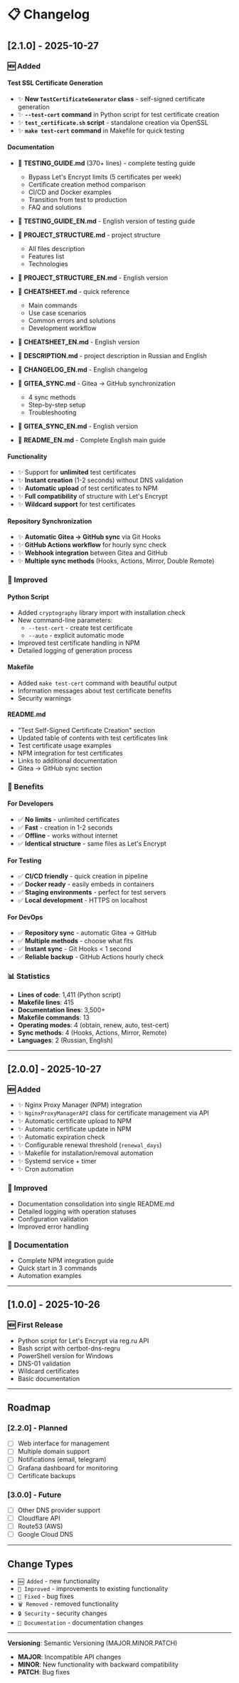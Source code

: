 # 📋 Changelog

## [2.1.0] - 2025-10-27

### 🆕 Added

#### Test SSL Certificate Generation
- ✨ **New `TestCertificateGenerator` class** - self-signed certificate generation
- ✨ **`--test-cert` command** in Python script for test certificate creation
- ✨ **`test_certificate.sh` script** - standalone creation via OpenSSL
- ✨ **`make test-cert` command** in Makefile for quick testing

#### Documentation
- 📘 **TESTING_GUIDE.md** (370+ lines) - complete testing guide
  - Bypass Let's Encrypt limits (5 certificates per week)
  - Certificate creation method comparison
  - CI/CD and Docker examples
  - Transition from test to production
  - FAQ and solutions
  
- 📘 **TESTING_GUIDE_EN.md** - English version of testing guide

- 📘 **PROJECT_STRUCTURE.md** - project structure
  - All files description
  - Features list
  - Technologies
  
- 📘 **PROJECT_STRUCTURE_EN.md** - English version

- 📘 **CHEATSHEET.md** - quick reference
  - Main commands
  - Use case scenarios
  - Common errors and solutions
  - Development workflow

- 📘 **CHEATSHEET_EN.md** - English version

- 📘 **DESCRIPTION.md** - project description in Russian and English

- 📘 **CHANGELOG_EN.md** - English changelog

- 📘 **GITEA_SYNC.md** - Gitea → GitHub synchronization
  - 4 sync methods
  - Step-by-step setup
  - Troubleshooting
  
- 📘 **GITEA_SYNC_EN.md** - English version

- 📘 **README_EN.md** - Complete English main guide

#### Functionality
- ✨ Support for **unlimited** test certificates
- ✨ **Instant creation** (1-2 seconds) without DNS validation
- ✨ **Automatic upload** of test certificates to NPM
- ✨ **Full compatibility** of structure with Let's Encrypt
- ✨ **Wildcard support** for test certificates

#### Repository Synchronization
- ✨ **Automatic Gitea → GitHub sync** via Git Hooks
- ✨ **GitHub Actions workflow** for hourly sync check
- ✨ **Webhook integration** between Gitea and GitHub
- ✨ **Multiple sync methods** (Hooks, Actions, Mirror, Double Remote)

### 🔧 Improved

#### Python Script
- Added `cryptography` library import with installation check
- New command-line parameters:
  - `--test-cert` - create test certificate
  - `--auto` - explicit automatic mode
- Improved test certificate handling in NPM
- Detailed logging of generation process

#### Makefile
- Added `make test-cert` command with beautiful output
- Information messages about test certificate benefits
- Security warnings

#### README.md
- "Test Self-Signed Certificate Creation" section
- Updated table of contents with test certificates link
- Test certificate usage examples
- NPM integration for test certificates
- Links to additional documentation
- Gitea → GitHub sync section

### 🎯 Benefits

#### For Developers
- ✅ **No limits** - unlimited certificates
- ✅ **Fast** - creation in 1-2 seconds
- ✅ **Offline** - works without internet
- ✅ **Identical structure** - same files as Let's Encrypt

#### For Testing
- ✅ **CI/CD friendly** - quick creation in pipeline
- ✅ **Docker ready** - easily embeds in containers
- ✅ **Staging environments** - perfect for test servers
- ✅ **Local development** - HTTPS on localhost

#### For DevOps
- ✅ **Repository sync** - automatic Gitea → GitHub
- ✅ **Multiple methods** - choose what fits
- ✅ **Instant sync** - Git Hooks < 1 second
- ✅ **Reliable backup** - GitHub Actions hourly check

### 📊 Statistics

- **Lines of code**: 1,411 (Python script)
- **Makefile lines**: 415
- **Documentation lines**: 3,500+
- **Makefile commands**: 13
- **Operating modes**: 4 (obtain, renew, auto, test-cert)
- **Sync methods**: 4 (Hooks, Actions, Mirror, Remote)
- **Languages**: 2 (Russian, English)

---

## [2.0.0] - 2025-10-27

### 🆕 Added
- ✨ Nginx Proxy Manager (NPM) integration
- ✨ `NginxProxyManagerAPI` class for certificate management via API
- ✨ Automatic certificate upload to NPM
- ✨ Automatic certificate update in NPM
- ✨ Automatic expiration check
- ✨ Configurable renewal threshold (`renewal_days`)
- ✨ Makefile for installation/removal automation
- ✨ Systemd service + timer
- ✨ Cron automation

### 🔧 Improved
- Documentation consolidation into single README.md
- Detailed logging with operation statuses
- Configuration validation
- Improved error handling

### 📘 Documentation
- Complete NPM integration guide
- Quick start in 3 commands
- Automation examples

---

## [1.0.0] - 2025-10-26

### 🆕 First Release
- Python script for Let's Encrypt via reg.ru API
- Bash script with certbot-dns-regru
- PowerShell version for Windows
- DNS-01 validation
- Wildcard certificates
- Basic documentation

---

## Roadmap

### [2.2.0] - Planned
- [ ] Web interface for management
- [ ] Multiple domain support
- [ ] Notifications (email, telegram)
- [ ] Grafana dashboard for monitoring
- [ ] Certificate backups

### [3.0.0] - Future
- [ ] Other DNS provider support
- [ ] Cloudflare API
- [ ] Route53 (AWS)
- [ ] Google Cloud DNS

---

## Change Types
- `🆕 Added` - new functionality
- `🔧 Improved` - improvements to existing functionality
- `🐛 Fixed` - bug fixes
- `🗑️ Removed` - removed functionality
- `🔒 Security` - security changes
- `📘 Documentation` - documentation changes

---

**Versioning**: Semantic Versioning (MAJOR.MINOR.PATCH)
- **MAJOR**: Incompatible API changes
- **MINOR**: New functionality with backward compatibility
- **PATCH**: Bug fixes
